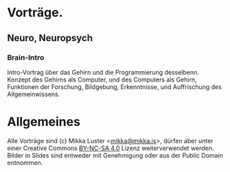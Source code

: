 # Vorträge.
## Neuro, Neuropsych
### Brain-Intro
Intro-Vortrag über das Gehirn und die Programmierung desselbenn. Konzept
des Gehirns als Computer, und des Computers als Gehirn, Funktionen der
Forschung, Bildgebung, Erkenntnisse, und Auffrischung des
Allgemeinwissens.

# Allgemeines
Alle Vorträge sind (c) Mikka Luster \<[mikka@mikka.is][1]\>, dürfen aber
unter einer Creative Commons [BY-NC-SA 4.0][2] Lizenz weiterverwendet
werden. Bilder in Slides sind entweder mit Genehmigung oder aus der
Public Domain entnommen.


[1]:mailto:mikka@mikka.is
[2]:https://creativecommons.org/licenses/by-nc-sa/4.0/

